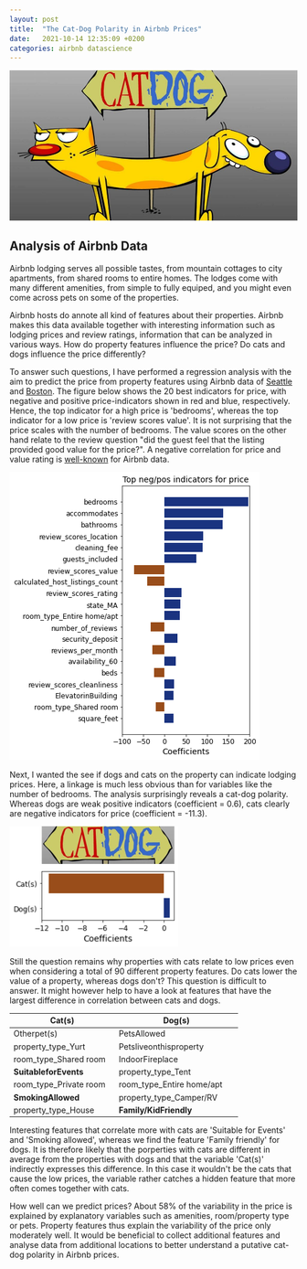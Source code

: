 ```yaml
---
layout: post
title:  "The Cat-Dog Polarity in Airbnb Prices"
date:   2021-10-14 12:35:09 +0200
categories: airbnb datascience
---
```

<html>
<head>
<style>

#img1 {
display: block;
width: 60%;
margin-left: 5%;
margin-right: auto;
}

#img2 {
display: block;
width: 60%;
margin-left: 24%;
margin-right: auto;
}

#table1 {
display: block;
width: 60%;
margin-left: 22%;
margin-right: auto;
}
</style>
</head>
<body>

<img src="\images\CatDog-Featured-Cropped.jpg" />

<p>
<h2>Analysis of Airbnb Data</h2>
</p>

<p>Airbnb lodging serves all possible tastes, from mountain cottages to city apartments, from shared rooms to entire homes. The lodges come with many different amenities, from simple to fully equiped, and you might even come across pets on some of the properties.</p>

<p>Airbnb hosts do annote all kind of features about their properties. Airbnb makes this data available together with interesting information such as lodging prices and review ratings, information that can be analyzed in various ways. How do property features influence the price? Do cats and dogs influence the price differently?</p>

<p>To answer such questions, I have performed a regression analysis with the aim to predict the price from property features using Airbnb data of <a href="https://www.kaggle.com/airbnb/seattle/data">Seattle</a> and <a href="https://www.kaggle.com/airbnb/boston">Boston</a>. The figure below shows the 20 best indicators for price, with negative and positive price-indicators shown in red and blue, respectively. Hence, the top indicator for a high price is 'bedrooms', whereas the top indicator for a low price is 'review scores value'. It is not surprising that the price scales with the number of bedrooms. The value scores on the other hand relate to the review question  "did the guest feel that the listing provided good value for the price?". A negative correlation for price and value rating is <a href="https://bnbfacts.com/airbnb-value-rating-how-hosts-can-improve-it">well-known</a> for Airbnb data.</p>

<div id="img1">
    <img src="\images\features_price.png" />
</div>

<p>Next, I wanted the see if dogs and cats on the property can indicate lodging prices. Here, a linkage is much less obvious than for variables like the number of bedrooms. The analysis surprisingly reveals a cat-dog polarity. Whereas dogs are weak positive indicators (coefficient = 0.6), cats clearly are negative indicators for price (coefficient = -11.3).</p>

<div id="img2">
    <img src="\images\dogs_cats_price.png" />
</div>

<p>Still the question remains why properties with cats relate to low prices even when considering a total of 90 different property features. Do cats lower the value of a property, whereas dogs don't? This question is difficult to answer. It might however help to have a look at features that have the largest difference in correlation between cats and dogs.</p>

<div id="table1">
<table style="width: 400px;">
<colgroup>
<col width="30%" />
<col width="30%" />
</colgroup>
<thead>
<tr  class="header">
<th>Cat(s)</th>
<th>Dog(s)</th>
</tr>
</thead>
<tbody>
<tr>
<td markdown="span">Otherpet(s)</td>
<td markdown="span">PetsAllowed</td>
</tr>
<tr>
<td markdown="span">property_type_Yurt</td>
<td markdown="span">Petsliveonthisproperty</td>
</tr>
<tr>
<td markdown="span">room_type_Shared room</td>
<td markdown="span">IndoorFireplace</td>
</tr>
<tr>
<td markdown="span"><b>SuitableforEvents</b></td>
<td markdown="span">property_type_Tent</td>
</tr>
<tr>
<td markdown="span">room_type_Private room</td>
<td markdown="span">room_type_Entire home/apt</td>
</tr>
<tr>
<td markdown="span"><b>SmokingAllowed</b></td>
<td markdown="span">property_type_Camper/RV</td>
</tr>
<tr>
<td markdown="span">property_type_House</td>
<td markdown="span"><b>Family/KidFriendly</b></td>
</tr>
</tbody>
</table>
</div>

<p>Interesting features that correlate more with cats are 'Suitable for Events' and 'Smoking allowed', whereas we find the feature 'Family friendly' for dogs. It is therefore likely that the porperties with cats are different in average from the properties with dogs and that the variable 'Cat(s)' indirectly expresses this difference. In this case it wouldn't be the cats that cause the low prices, the variable rather catches a hidden feature that more often comes together with cats.</p>

<p>How well can we predict prices? About 58% of the variability in the price is explained by explanatory variables such as amenities, room/property type or pets. Property features thus explain the variability of the price only moderately well. It would be beneficial to collect additional features and analyse data from additional locations to better understand a putative cat-dog polarity in Airbnb prices.</p>
</body>
</html>